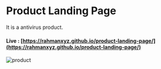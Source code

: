 # Product Landing Page
It is a antivirus product.

#### Live : [https://rahmanxyz.github.io/product-landing-page/](https://rahmanxyz.github.io/product-landing-page/)


![product](https://user-images.githubusercontent.com/83756518/139467733-a7d715ca-a7e7-4b44-9daf-7f472afc0e97.png)
